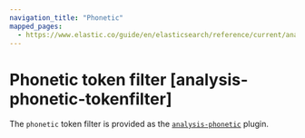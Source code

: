 ```yaml
---
navigation_title: "Phonetic"
mapped_pages:
  - https://www.elastic.co/guide/en/elasticsearch/reference/current/analysis-phonetic-tokenfilter.html
---
```


# Phonetic token filter [analysis-phonetic-tokenfilter]


The `phonetic` token filter is provided as the [`analysis-phonetic`](/reference/elasticsearch-plugins/analysis-phonetic.md) plugin.

